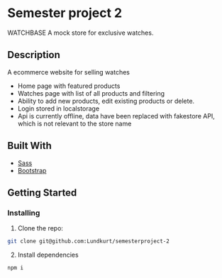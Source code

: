 # Semester project 2


WATCHBASE
A mock store for exclusive watches.

## Description

A ecommerce website for selling watches
 - Home page with featured products
 - Watches page with list of all products and filtering
 - Ability to add new products, edit existing products or delete. 
 - Login stored in localstorage
 - Api is currently offline, data have been replaced with fakestore API, which is not relevant to the store name


## Built With

- [Sass](https://sass-lang.com/)
- [Bootstrap](https://getbootstrap.com)

## Getting Started

### Installing

1. Clone the repo:

```bash
git clone git@github.com:Lundkurt/semesterproject-2
```

2. Install dependencies

```bash
npm i
```
